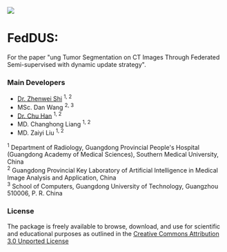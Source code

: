 
[![](https://user-images.githubusercontent.com/17007301/219617294-a5f38b07-4599-4834-aa7c-96d01299a531.png)](https://user-images.githubusercontent.com/17007301/219617294-a5f38b07-4599-4834-aa7c-96d01299a531.png)

# FedDUS:

For the paper "ung Tumor Segmentation on CT Images Through Federated
Semi-supervised with dynamic update strategy".

### Main Developers

- [Dr. Zhenwei Shi](https://github.com/zhenweishi) <sup/>1, 2
- MSc. Dan Wang <sup/>2, 3
- [Dr. Chu Han](https://chuhan89.com/) <sup/>1, 2
- MD. Changhong Liang <sup/>1, 2
- MD. Zaiyi Liu <sup/>1, 2

<sup>1</sup> Department of Radiology, Guangdong Provincial People's Hospital (Guangdong Academy of Medical Sciences), Southern Medical University, China <br/>
<sup>2</sup> Guangdong Provincial Key Laboratory of Artificial Intelligence in Medical Image Analysis and Application, China <br/>
<sup>3</sup> School of Computers, Guangdong University of Technology, Guangzhou 510006, P. R. China <br/>

### License

The package is freely available to browse, download, and use for scientific and educational purposes as outlined in the [Creative Commons Attribution 3.0 Unported License](https://creativecommons.org/licenses/by/3.0/)
